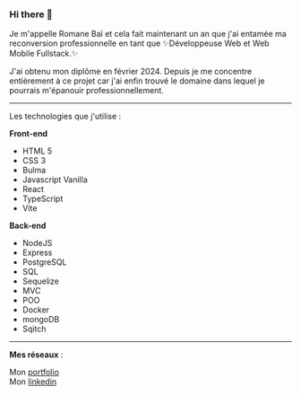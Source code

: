 ### Hi there 👋

Je m'appelle Romane Baï et cela fait maintenant un an que j'ai entamée ma reconversion professionnelle en tant que ✨Développeuse Web et Web Mobile Fullstack.✨ 

J'ai obtenu mon diplôme en février 2024. Depuis je me concentre entièrement à ce projet car j'ai enfin trouvé le domaine dans lequel je pourrais m'épanouir professionnellement. 
  
----------------------
  
Les technologies que j'utilise :   

**Front-end**
- HTML 5
- CSS 3
- Bulma
- Javascript Vanilla
- React
- TypeScript
- Vite

**Back-end** 
- NodeJS
- Express
- PostgreSQL
- SQL
- Sequelize
- MVC
- POO
- Docker
- mongoDB
- Sqitch

---------------

**Mes réseaux** : 

Mon [portfolio](https://romanebai.com)  
Mon [linkedin](https://www.linkedin.com/in/romanebai/)
